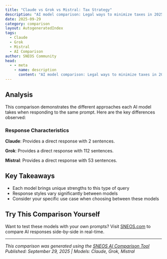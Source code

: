 ```yaml
---
title: "Claude vs Grok vs Mistral: Tax Strategy"
description: "AI model comparison: Legal ways to minimize taxes in 2025 - create a comprehensive tax optimization strategy..."
date: 2025-09-29
category: comparison
layout: AutogeneratedIndex
tags:
  - Claude
  - Grok
  - Mistral
  - AI Comparison
author: SNEOS Community
head:
  - - meta
    - name: description
      content: "AI model comparison: Legal ways to minimize taxes in 2025 - create a comprehensive tax optimization strategy..."
---
```


<ChatComparison
  title="Claude vs Grok vs Mistral: Tax Strategy"
  prompt="Legal ways to minimize taxes in 2025 - create a comprehensive tax optimization strategy"
  :responses='{
    "Claude": "Invalid API source. Please specify \u0027openai\u0027, \u0027anthropic\u0027, \u0027gemini\u0027, \u0027gemini-grounding\u0027, \u0027deepseek\u0027, \u0027grok\u0027, \u0027grok-live\u0027, or \u0027mistral\u0027.",
    "Grok": "Creating a comprehensive tax optimization strategy for 2025 requires a combination of forward-thinking planning, knowledge of current tax laws, and adaptability to potential changes in legislation. Below, I provide a detailed guide to legally minimize taxes through various strategies. Note that tax laws and rates are subject to change, and this advice assumes current U.S. federal tax laws (as of 2023) with projections into 2025. Always consult a certified public accountant (CPA) or tax attorney to tailor these strategies to your specific situation and account for updates in tax policy.\n\nThis guide is divided into categories for individual taxpayers, small business owners, and investors, with actionable steps for each. I\u2019ll also address potential legislative changes to watch for in 2025.\n\n---\n\n### **General Principles of Tax Optimization**\n1. **Maximize Deductions and Credits**: Deductions reduce taxable income, while credits directly reduce the tax owed.\n2. **Leverage Tax-Deferred Accounts**: Deferring taxes on income (e.g., retirement accounts) can lower current tax liability.\n3. **Plan for Tax Brackets**: Manage income to stay in lower tax brackets or take advantage of progressive tax rates.\n4. **Stay Compliant**: Only use legal methods to avoid penalties or audits.\n5. **Anticipate Changes**: Monitor potential tax law changes for 2025, especially since key provisions of the 2017 Tax Cuts and Jobs Act (TCJA) are set to expire at the end of 2025 unless extended by Congress.\n\n---\n\n### **1. Individual Taxpayer Strategies**\nThese strategies apply to wage earners, freelancers, and individuals.\n\n#### **A. Maximize Retirement Contributions**\n- **401(k) or 403(b) Plans**: Contribute the maximum to employer-sponsored retirement plans. For 2023, the limit is $22,500 (under 50) and $30,000 (50\u002B with catch-up contributions). These limits may rise with inflation by 2025. Contributions reduce taxable income.\n- **Traditional IRA**: Contribute up to $6,500 (under 50) or $7,500 (50\u002B) annually (2023 limits, subject to inflation adjustments). Contributions are deductible if you meet income limits or don\u2019t have an employer plan.\n- **Roth IRA (if eligible)**: While contributions are not deductible, qualified withdrawals are tax-free. Use a Roth IRA if you expect to be in a higher tax bracket in retirement.\n- **Action**: Set up automatic contributions to hit annual limits early in the year to maximize tax-deferred growth.\n\n#### **B. Utilize Health Savings Accounts (HSAs)**\n- If you have a high-deductible health plan (HDHP), contribute to an HSA. For 2023, limits are $3,850 (individual) and $7,750 (family), with a $1,000 catch-up for those 55\u002B. Limits may increase by 2025.\n- Contributions are tax-deductible, grow tax-free, and withdrawals for qualified medical expenses are tax-free.\n- **Action**: Use HSAs as a long-term savings tool by paying medical expenses out of pocket now and reimbursing yourself later tax-free.\n\n#### **C. Itemize Deductions if Beneficial**\n- The TCJA increased the standard deduction ($12,950 for singles, $25,900 for married filing jointly in 2023), making itemizing less common. However, if your deductions exceed the standard amount, itemize for:\n  - Mortgage interest (on loans up to $750,000).\n  - State and local taxes (SALT), capped at $10,000 under TCJA (note: this cap expires in 2025, potentially allowing higher deductions if not extended).\n  - Charitable contributions (cash donations up to 60% of AGI are deductible).\n  - Medical expenses exceeding 7.5% of adjusted gross income (AGI).\n- **Action**: Bundle deductions (e.g., accelerate charitable giving into one year) to surpass the standard deduction threshold using a strategy like \u201Cbunching.\u201D\n\n#### **D. Take Advantage of Tax Credits**\n- **Earned Income Tax Credit (EITC)**: For low- to moderate-income individuals, especially with children.\n- **Child Tax Credit (CTC)**: Currently up to $2,000 per qualifying child under 17 (2023). Monitor potential expansions post-2025 if TCJA expires.\n- **Education Credits**: Claim the American Opportunity Credit (up to $2,500) or Lifetime Learning Credit (up to $2,000) for qualifying education expenses.\n- **Action**: Review eligibility for credits annually, as income phase-outs apply.\n\n#### **E. Manage Capital Gains**\n- If you have investments, time the sale of assets to minimize capital gains tax:\n  - Long-term gains (held over 1 year) are taxed at 0%, 15%, or 20%, depending on income.\n  - Harvest losses to offset gains (sell underperforming assets to reduce taxable gains).\n- **Action**: If 2025 income is low, consider realizing gains in the 0% bracket (up to $44,625 for singles, $89,250 for married filing jointly in 2023, adjusted for inflation).\n\n#### **F. Defer or Accelerate Income**\n- If expecting a higher or lower tax bracket in 2025, defer income (e.g., delay bonuses) or accelerate deductions (e.g., prepay expenses) to optimize your bracket.\n- **Action**: Work with your employer to adjust bonus timing if possible.\n\n---\n\n### **2. Small Business Owner Strategies**\nThese apply to sole proprietors, partnerships, S-Corps, and LLCs.\n\n#### **A. Choose the Right Business Structure**\n- **Sole Proprietorship/LLC**: Simplest, but no separation of personal and business taxes; self-employment tax (15.3%) applies.\n- **S-Corp**: Avoid self-employment tax on a portion of income by paying yourself a reasonable salary and taking the rest as distributions (subject to IRS scrutiny).\n- **C-Corp**: Lower corporate rate (21% under TCJA), but double taxation on dividends unless reinvested.\n- **Action**: Reevaluate structure with a tax advisor, especially if TCJA provisions (like the 21% corporate rate) change in 2025.\n\n#### **B. Claim the Qualified Business Income (QBI) Deduction**\n- Under TCJA, pass-through entities (sole proprietors, partnerships, S-Corps) can deduct up to 20% of qualified business income, subject to income limits and business type restrictions (phases out for high earners in certain fields like law or medicine).\n- Note: This deduction expires end of 2025 unless extended.\n- **Action**: Maximize QBI by managing taxable income below phase-out thresholds ($182,100 single, $364,200 married filing jointly in 2023, adjusted for inflation).\n\n#### **C. Deduct Business Expenses**\n- Deduct ordinary and necessary expenses: office supplies, travel, meals (50% deductible), home office (if meeting IRS criteria), and equipment.\n- Use Section 179 to deduct up to $1,160,000 (2023 limit) of equipment purchases in the year of acquisition, or bonus depreciation (phased down to 60% in 2023, potentially lower by 2025).\n- **Action**: Time large purchases to align with income spikes to offset higher tax brackets.\n\n#### **D. Hire Family Members**\n- Employ children or a spouse in the business to shift income into lower tax brackets. Pay must be reasonable for work performed.\n- **Action**: Ensure proper documentation and payroll compliance to avoid IRS challenges.\n\n#### **E. Set Up Retirement Plans for Self-Employed**\n- **SEP-IRA**: Contribute up to 25% of net earnings (max $66,000 in 2023, adjusted for inflation).\n- **Solo 401(k)**: Contribute as both employee (up to $22,500) and employer (up to 25% of compensation), with higher limits than SEP for smaller incomes.\n- **Action**: Establish a plan before year-end to maximize contributions.\n\n---\n\n### **3. Investor Strategies**\nThese apply to individuals with significant investment income or portfolios.\n\n#### **A. Use Tax-Advantaged Accounts**\n- Invest through retirement accounts (IRA, 401(k)) to defer taxes on gains, dividends, and interest.\n- **Action**: Rebalance portfolios within these accounts to avoid taxable events.\n\n#### **B. Tax-Loss Harvesting**\n- Sell investments at a loss to offset capital gains. Losses can also offset up to $3,000 of ordinary income annually, with excess carried forward.\n- **Action**: Review portfolio annually (especially in December) to identify harvesting opportunities without violating the \u201Cwash sale\u201D rule (30-day repurchase restriction).\n\n#### **C. Hold Investments Long-Term**\n- Long-term capital gains (assets held over 1 year) are taxed at lower rates than short-term gains (ordinary income rates).\n- **Action**: Avoid frequent trading unless within tax-advantaged accounts.\n\n#### **D. Consider Municipal Bonds**\n- Interest from municipal bonds is often exempt from federal (and sometimes state) taxes.\n- **Action**: Allocate a portion of fixed-income investments to munis if in a high tax bracket.\n\n#### **E. Estate Planning for Wealth Transfer**\n- Use the annual gift tax exclusion ($17,000 per recipient in 2023, likely higher by 2025) to transfer wealth tax-free.\n- Note: The estate tax exemption ($12.92 million per person in 2023) is set to revert to pre-TCJA levels (around $7 million, inflation-adjusted) after 2025 unless extended.\n- **Action**: Work with an estate planner to maximize exemptions before potential 2025 changes.\n\n---\n\n### **4. Anticipated Legislative Changes for 2025**\nSeveral TCJA provisions expire at the end of 2025, potentially impacting tax planning:\n- Individual tax rates may revert to pre-2017 levels (e.g.,",
    "Mistral": "Creating a comprehensive tax optimization strategy for 2025 involves leveraging various legal methods to minimize your tax liability. Here are some key strategies to consider:\n\n### 1. **Tax Planning and Timing**\n   - **Income Deferral:** Delay receiving income until the following year if you expect to be in a lower tax bracket.\n   - **Expense Acceleration:** Pay deductible expenses before the end of the year to reduce your taxable income.\n\n### 2. **Retirement Contributions**\n   - **401(k) and IRA Contributions:** Maximize contributions to retirement accounts like 401(k)s and IRAs, which can reduce your taxable income.\n   - **Roth IRA:** Consider contributing to a Roth IRA for tax-free withdrawals in retirement, though contributions are not tax-deductible.\n\n### 3. **Investment Strategies**\n   - **Tax-Loss Harvesting:** Sell investments at a loss to offset gains realized by selling other investments.\n   - **Qualified Dividends:** Invest in stocks that pay qualified dividends, which are taxed at a lower rate.\n   - **Municipal Bonds:** Invest in municipal bonds, which are typically exempt from federal taxes and may be exempt from state taxes.\n\n### 4. **Health Savings Accounts (HSAs)**\n   - **Contributions:** Maximize contributions to an HSA if you have a high-deductible health plan. Contributions are tax-deductible, and withdrawals for qualified medical expenses are tax-free.\n\n### 5. **Education Savings**\n   - **529 Plans:** Contribute to a 529 plan for education savings. Contributions grow tax-free, and withdrawals for qualified education expenses are tax-free.\n   - **Education Tax Credits:** Take advantage of education tax credits like the American Opportunity Tax Credit and the Lifetime Learning Credit.\n\n### 6. **Charitable Giving**\n   - **Donations:** Make charitable donations to qualified organizations. You can deduct these donations if you itemize your deductions.\n   - **Donor-Advised Funds:** Contribute to a donor-advised fund to get an immediate tax deduction and then distribute the funds to charities over time.\n\n### 7. **Business Owners**\n   - **Business Expenses:** Deduct legitimate business expenses to reduce taxable income.\n   - **Section 179 Deduction:** Take advantage of the Section 179 deduction to write off the full purchase price of qualifying equipment and software purchased during the tax year.\n   - **Qualified Business Income Deduction:** Utilize the 20% qualified business income deduction for pass-through entities.\n\n### 8. **Real Estate**\n   - **Mortgage Interest Deduction:** Deduct mortgage interest on your primary residence.\n   - **Property Taxes:** Deduct property taxes paid on your primary residence.\n   - **1031 Exchange:** Use a 1031 exchange to defer capital gains taxes on the sale of investment property by reinvesting the proceeds in a similar property.\n\n### 9. **Family and Gifting**\n   - **Gift Tax Exclusion:** Utilize the annual gift tax exclusion to make tax-free gifts to family members.\n   - **Estate Planning:** Implement estate planning strategies to minimize estate taxes, such as setting up trusts.\n\n### 10. **Tax Credits**\n   - **Earned Income Tax Credit (EITC):** If eligible, claim the EITC to reduce your tax liability.\n   - **Child Tax Credit:** Claim the child tax credit for qualifying dependents.\n   - **Electric Vehicle Tax Credit:** Take advantage of tax credits for purchasing electric vehicles.\n\n### 11. **Professional Advice**\n   - **Tax Advisor:** Consult with a tax advisor or accountant to tailor a tax optimization strategy to your specific situation.\n   - **Financial Planner:** Work with a financial planner to integrate tax planning into your overall financial strategy.\n\n### 12. **Stay Informed**\n   - **Tax Law Changes:** Stay updated on any changes in tax laws that may affect your strategy.\n   - **Tax Software:** Use tax preparation software to help identify potential deductions and credits.\n\n### Implementation Plan\n1. **Assess Current Situation:** Review your current financial situation, including income, expenses, investments, and tax liabilities.\n2. **Set Goals:** Define your tax optimization goals, such as reducing taxable income, maximizing deductions, or planning for future tax liabilities.\n3. **Develop Strategy:** Create a detailed plan incorporating the strategies mentioned above.\n4. **Monitor and Adjust:** Regularly review and adjust your strategy based on changes in your financial situation or tax laws.\n\nBy implementing these strategies, you can effectively minimize your tax liability while staying compliant with tax laws. Always consult with a tax professional to ensure you are taking full advantage of all available options."
  }'
  published-date="16:28"
/>

## Analysis

This comparison demonstrates the different approaches each AI model takes when responding to the same prompt. Here are the key differences observed:

### Response Characteristics

**Claude**: Provides a direct response with 2 sentences. 

**Grok**: Provides a direct response with 112 sentences. 

**Mistral**: Provides a direct response with 53 sentences. 

## Key Takeaways

- Each model brings unique strengths to this type of query
- Response styles vary significantly between models
- Consider your specific use case when choosing between these models

## Try This Comparison Yourself

Want to test these models with your own prompts? Visit [SNEOS.com](https://sneos.com) to compare AI responses side-by-side in real-time.

---

*This comparison was generated using the [SNEOS AI Comparison Tool](https://sneos.com)*
*Published: September 29, 2025 | Models: Claude, Grok, Mistral*
